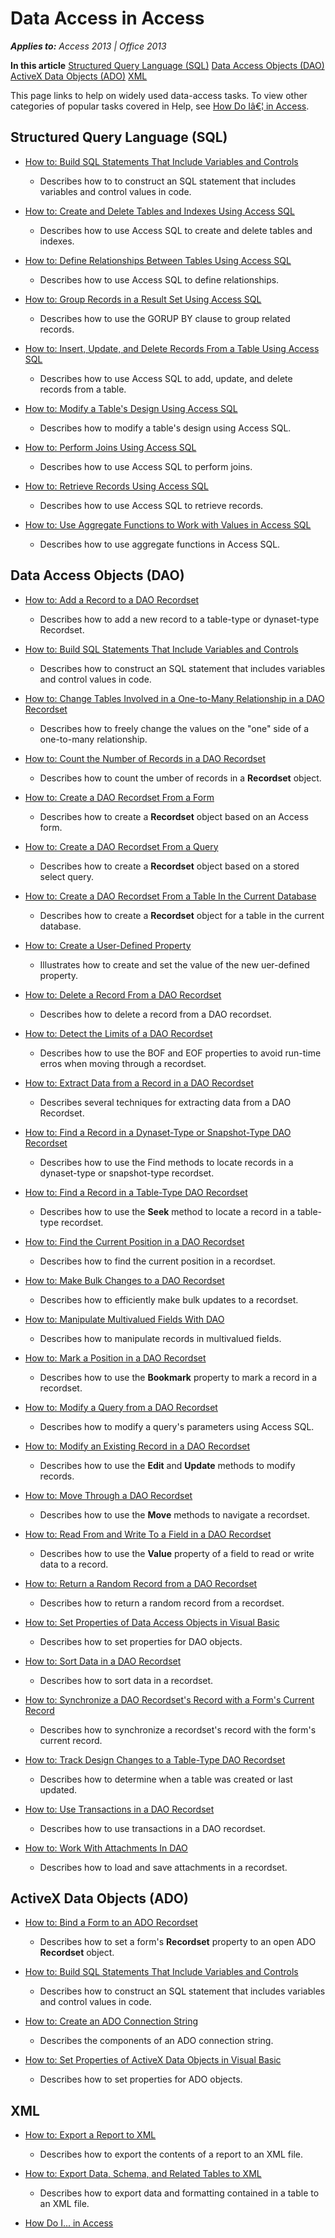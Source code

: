 
# Data Access in Access

 _**Applies to:** Access 2013 | Office 2013_

 **In this article**
 [Structured Query Language (SQL)](#sectionSection0)
 [Data Access Objects (DAO)](#sectionSection1)
 [ActiveX Data Objects (ADO)](#sectionSection2)
 [XML](#sectionSection3)


This page links to help on widely used data-access tasks. To view other categories of popular tasks covered in Help, see  [How Do Iâ€¦ in Access](44a3e88e-df6d-9a2e-2241-262156469df8.md).


## Structured Query Language (SQL)
<a name="sectionSection0"> </a>


-  [How to: Build SQL Statements That Include Variables and Controls](e902199f-ed00-e885-3671-0705aa2b058a.md)
    
      - Describes how to to construct an SQL statement that includes variables and control values in code.
    
-  [How to: Create and Delete Tables and Indexes Using Access SQL](44c9e6a7-ac29-7a88-e0c6-b7eaec1e95ea.md)
    
      - Describes how to use Access SQL to create and delete tables and indexes.
    
-  [How to: Define Relationships Between Tables Using Access SQL](24159c8a-c4ba-79a9-2490-007a82163f55.md)
    
      - Describes how to use Access SQL to define relationships.
    
-  [How to: Group Records in a Result Set Using Access SQL](217e1a5a-cfe2-0859-1e16-a3d27450008c.md)
    
      - Describes how to use the GORUP BY clause to group related records.
    
-  [How to: Insert, Update, and Delete Records From a Table Using Access SQL](0d71f4f1-efc1-127e-5edc-263a3a2a30fb.md)
    
      - Describes how to use Access SQL to add, update, and delete records from a table.
    
-  [How to: Modify a Table's Design Using Access SQL](c05687af-ed43-56dc-a65a-e9c328be0f5b.md)
    
      - Describes how to modify a table's design using Access SQL.
    
-  [How to: Perform Joins Using Access SQL](1a19bc56-afd3-3917-b503-44b77078483d.md)
    
      - Describes how to use Access SQL to perform joins.
    
-  [How to: Retrieve Records Using Access SQL](b613a24a-2fc4-ac18-501f-c44b5cc2a45d.md)
    
      - Describes how to use Access SQL to retrieve records.
    
-  [How to: Use Aggregate Functions to Work with Values in Access SQL](59ef6294-6840-d271-7711-bdbd78130db2.md)
    
      - Describes how to use aggregate functions in Access SQL.
    

## Data Access Objects (DAO)
<a name="sectionSection1"> </a>


-  [How to: Add a Record to a DAO Recordset](b6366906-4b37-0d35-cfd5-d38e7717131c.md)
    
      - Describes how to add a new record to a table-type or dynaset-type Recordset.
    
-  [How to: Build SQL Statements That Include Variables and Controls](e902199f-ed00-e885-3671-0705aa2b058a.md)
    
      - Describes how to construct an SQL statement that includes variables and control values in code.
    
-  [How to: Change Tables Involved in a One-to-Many Relationship in a DAO Recordset](d859066f-dfb5-e3b5-0cc8-fed38c3adb26.md)
    
      - Describes how to freely change the values on the "one" side of a one-to-many relationship.
    
-  [How to: Count the Number of Records in a DAO Recordset](ea524046-4d04-b595-1a45-13b399745f44.md)
    
      - Describes how to count the umber of records in a  **Recordset** object.
    
-  [How to: Create a DAO Recordset From a Form](d4bbe327-217d-ba7e-3d9f-3c89af1dcbc9.md)
    
      - Describes how to create a  **Recordset** object based on an Access form.
    
-  [How to: Create a DAO Recordset From a Query](d84870d4-58e4-9d48-9951-72d928929002.md)
    
      - Describes how to create a  **Recordset** object based on a stored select query.
    
-  [How to: Create a DAO Recordset From a Table In the Current Database](b0507965-e6af-cda4-9d50-fbeb98b4ab89.md)
    
      - Describes how to create a  **Recordset** object for a table in the current database.
    
-  [How to: Create a User-Defined Property](49d2fede-2fb5-0b1b-42cd-6147756ea1ca.md)
    
      - Illustrates how to create and set the value of the new uer-defined property.
    
-  [How to: Delete a Record From a DAO Recordset](7407b757-4c00-2ea7-c93f-303c09afff26.md)
    
      - Describes how to delete a record from a DAO recordset.
    
-  [How to: Detect the Limits of a DAO Recordset](f4be9ea8-25af-1c5c-4cd7-43d57e5d4d8b.md)
    
      - Describes how to use the BOF and EOF properties to avoid run-time erros when moving through a recordset.
    
-  [How to: Extract Data from a Record in a DAO Recordset](cd0d8c73-c9a7-3565-514d-6b379ac2d690.md)
    
      - Describes several techniques for extracting data from a DAO Recordset.
    
-  [How to: Find a Record in a Dynaset-Type or Snapshot-Type DAO Recordset](f79f47e1-63a9-774d-4d07-32759ac30c8b.md)
    
      - Describes how to use the Find methods to locate records in a dynaset-type or snapshot-type recordset.
    
-  [How to: Find a Record in a Table-Type DAO Recordset](b17f14db-9b3e-7f12-9fc8-f56c6dcbad09.md)
    
      - Describes how to use the  **Seek** method to locate a record in a table-type recordset.
    
-  [How to: Find the Current Position in a DAO Recordset](1f08caa7-b671-b844-59a0-f924a5220cf4.md)
    
      - Describes how to find the current position in a recordset.
    
-  [How to: Make Bulk Changes to a DAO Recordset](b66c857a-42ed-15c9-e01d-99c451651f3b.md)
    
      - Describes how to efficiently make bulk updates to a recordset.
    
-  [How to: Manipulate Multivalued Fields With DAO](a3c02fcd-ad48-c3fb-afa1-aabb43fc5bbf.md)
    
      - Describes how to manipulate records in multivalued fields.
    
-  [How to: Mark a Position in a DAO Recordset](52e378ab-0e03-cc5f-b215-834efe0f2667.md)
    
      - Describes how to use the  **Bookmark** property to mark a record in a recordset.
    
-  [How to: Modify a Query from a DAO Recordset](b5679ca8-9bcd-2d28-15af-2640db727dd4.md)
    
      - Describes how to modify a query's parameters using Access SQL.
    
-  [How to: Modify an Existing Record in a DAO Recordset](e1fe83cc-db41-8c51-1809-e5ae059c0260.md)
    
      - Describes how to use the  **Edit** and **Update** methods to modify records.
    
-  [How to: Move Through a DAO Recordset](7d788b60-c6e8-dea7-68fe-01b893fc3374.md)
    
      - Describes how to use the  **Move** methods to navigate a recordset.
    
-  [How to: Read From and Write To a Field in a DAO Recordset](4fe0c334-9c44-773c-7aed-182b042213a7.md)
    
      - Describes how to use the  **Value** property of a field to read or write data to a record.
    
-  [How to: Return a Random Record from a DAO Recordset](16d8998f-0aca-a5e6-dec4-2be93c41a595.md)
    
      - Describes how to return a random record from a recordset.
    
-  [How to: Set Properties of Data Access Objects in Visual Basic](5f8a285a-b868-1c45-2caa-ffa6d91055e8.md)
    
      - Describes how to set properties for DAO objects.
    
-  [How to: Sort Data in a DAO Recordset](900b0b00-34f5-dba6-5386-34360cee95a0.md)
    
      - Describes how to sort data in a recordset.
    
-  [How to: Synchronize a DAO Recordset's Record with a Form's Current Record](2960dd7d-4c60-4148-ef58-dd44f1042851.md)
    
      - Describes how to synchronize a recordset's record with the form's current record.
    
-  [How to: Track Design Changes to a Table-Type DAO Recordset](7d565770-37b6-5650-c998-9ff3b30d54cb.md)
    
      - Describes how to determine when a table was created or last updated.
    
-  [How to: Use Transactions in a DAO Recordset](7d565770-37b6-5650-c998-9ff3b30d54cb.md)
    
      - Describes how to use transactions in a DAO recordset.
    
-  [How to: Work With Attachments In DAO](e175a47a-4d97-b93b-c152-809314ac5ba0.md)
    
      - Describes how to load and save attachments in a recordset.
    

## ActiveX Data Objects (ADO)
<a name="sectionSection2"> </a>


-  [How to: Bind a Form to an ADO Recordset](de85b07c-aa2d-7cf6-e0da-70b682f1bdd0.md)
    
      - Describes how to set a form's  **Recordset** property to an open ADO **Recordset** object.
    
-  [How to: Build SQL Statements That Include Variables and Controls](e902199f-ed00-e885-3671-0705aa2b058a.md)
    
      - Describes how to construct an SQL statement that includes variables and control values in code.
    
-  [How to: Create an ADO Connection String](ac29e820-ffbf-a15b-e13d-c9190dfad6ab.md)
    
      - Describes the components of an ADO connection string.
    
-  [How to: Set Properties of ActiveX Data Objects in Visual Basic](7e746a40-6227-1481-f631-702c3cf42d0f.md)
    
      - Describes how to set properties for ADO objects.
    

## XML
<a name="sectionSection3"> </a>


-  [How to: Export a Report to XML](7e746a40-6227-1481-f631-702c3cf42d0f.md)
    
      - Describes how to export the contents of a report to an XML file.
    
-  [How to: Export Data, Schema, and Related Tables to XML](4f84813a-bc39-ac03-f04f-624f74eed190.md)
    
      - Describes how to export data and formatting contained in a table to an XML file.
    

-  [How Do I... in Access](44a3e88e-df6d-9a2e-2241-262156469df8.md)
    
